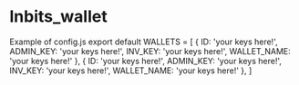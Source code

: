 # lnbits_wallet

Example of config.js 
export default WALLETS = [
    {
        ID: 'your keys here!',
        ADMIN_KEY: 'your keys here!',
        INV_KEY: 'your keys here!',
        WALLET_NAME: 'your keys here!'
    },
    {
        ID: 'your keys here!',
        ADMIN_KEY: 'your keys here!',
        INV_KEY: 'your keys here!',
        WALLET_NAME: 'your keys here!'
    },
]

